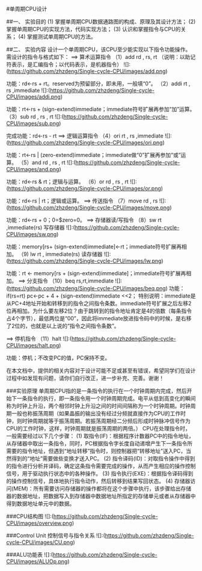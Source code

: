 #单周期CPU设计

##一、 实验目的
(1) 掌握单周期CPU数据通路图的构成、原理及其设计方法；
(2) 掌握单周期CPU的实现方法，代码实现方法；
(3) 认识和掌握指令与CPU的关系；
(4) 掌握测试单周期CPU的方法。

##二、 实验内容
设计一个单周期CPU，该CPU至少能实现以下指令功能操作。需设计的指令与格式如下：
==> 算术运算指令
（1）add  rd , rs, rt  （说明：以助记符表示，是汇编指令；以代码表示，是机器指令）
![]:(https://github.com/zhzdeng/Single-cycle-CPU/images/add.png)

功能：rd←rs + rt。reserved为预留部分，即未用，一般填“0”。
（2）addi  rt , rs ,immediate
![]:(https://github.com/zhzdeng/Single-cycle-CPU/images/addi.png)

功能：rt←rs + (sign-extend)immediate；immediate符号扩展再参加“加”运算。
    （3）sub  rd , rs , rt
![]:(https://github.com/zhzdeng/Single-cycle-CPU/images/sub.png)

完成功能：rd←rs - rt
    ==> 逻辑运算指令
（4）ori  rt , rs ,immediate
![]:(https://github.com/zhzdeng/Single-cycle-CPU/images/ori.png)

功能：rt←rs | (zero-extend)immediate；immediate做“0”扩展再参加“或”运算。
（5）and  rd , rs , rt
![]:(https://github.com/zhzdeng/Single-cycle-CPU/images/and.png)


功能：rd←rs & rt；逻辑与运算。
    （6）or  rd , rs , rt
![]:(https://github.com/zhzdeng/Single-cycle-CPU/images/or.png)

功能：rd←rs | rt；逻辑或运算。
    ==> 传送指令
    （7）move  rd , rs
![]:(https://github.com/zhzdeng/Single-cycle-CPU/images/move.png)

功能：rd←rs + $0 ；$0=$zero=0。
==> 存储器读/写指令
（8）sw  rt ,immediate(rs) 写存储器
![]:(https://github.com/zhzdeng/Single-cycle-CPU/images/sw.png)

   功能：memory[rs+ (sign-extend)immediate]←rt；immediate符号扩展再相加。
（9) lw  rt , immediate(rs) 读存储器
![]:(https://github.com/zhzdeng/Single-cycle-CPU/images/lw.png)

功能：rt ← memory[rs + (sign-extend)immediate]；immediate符号扩展再相加。
 ==> 分支指令
    （10）beq  rs,rt,immediate
![]:(https://github.com/zhzdeng/Single-cycle-CPU/images/beq.png)
功能：if(rs=rt) pc←pc + 4 + (sign-extend)immediate <<2；
特别说明：immediate是从PC+4地址开始和转移到的指令之间指令条数。immediate符号扩展之后左移2位再相加。为什么要左移2位？由于跳转到的指令地址肯定是4的倍数（每条指令占4个字节），最低两位是“00”，因此将immediate放进指令码中的时候，是右移了2位的，也就是以上说的“指令之间指令条数”。

==> 停机指令
（11）halt
![]:(https://github.com/zhzdeng/Single-cycle-CPU/images/halt.png)

功能：停机；不改变PC的值，PC保持不变。

在本文档中，提供的相关内容对于设计可能不足或甚至有错误，希望同学们在设计过程中如发现有问题，请你们自行改正，进一步补充、完善。谢谢！

###实验原理
单周期CPU指的是一条指令的执行在一个时钟周期内完成，然后开始下一条指令的执行，即一条指令用一个时钟周期完成。电平从低到高变化的瞬间称为时钟上升沿，两个相邻时钟上升沿之间的时间间隔称为一个时钟周期。时钟周期一般也称振荡周期（如果晶振的输出没有经过分频就直接作为CPU的工作时钟，则时钟周期就等于振荡周期。若振荡周期经二分频后形成时钟脉冲信号作为CPU的工作时钟，这样，时钟周期就是振荡周期的两倍。）
    CPU在处理指令时，一般需要经过以下几个步骤：
    (1) 取指令(IF)：根据程序计数器PC中的指令地址，从存储器中取出一条指令，同时，PC根据指令字长度自动递增产生下一条指令所需要的指令地址，但遇到“地址转移”指令时，则控制器把“转移地址”送入PC，当然得到的“地址”需要做些变换才送入PC。
    (2) 指令译码(ID)：对取指令操作中得到的指令进行分析并译码，确定这条指令需要完成的操作，从而产生相应的操作控制信号，用于驱动执行状态中的各种操作。
    (3) 指令执行(EXE)：根据指令译码得到的操作控制信号，具体地执行指令动作，然后转移到结果写回状态。
    (4) 存储器访问(MEM)：所有需要访问存储器的操作都将在这个步骤中执行，该步骤给出存储器的数据地址，把数据写入到存储器中数据地址所指定的存储单元或者从存储器中得到数据地址单元中的数据。


###CPU结构图
![]:(https://github.com/zhzdeng/Single-cycle-CPU/images/overview.png)

###Control Unit 控制信号与指令关系
![]:(https://github.com/zhzdeng/Single-cycle-CPU/images/CU.png)

###ALU功能表
![]:(https://github.com/zhzdeng/Single-cycle-CPU/images/ALUOp.png)
